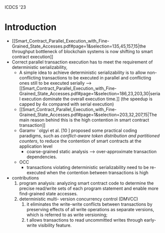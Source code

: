 
ICDCS '23

# Introduction

- [[Smart_Contract_Parallel_Execution_with_Fine-Grained_State_Accesses.pdf#page=1&selection=135,45,157,15|the throughput bottleneck of blockchain systems is now shifting to smart contract execution]]
- Correct parallel transaction execution has to meet the requirement of deterministic serializability,
	-  A simple idea to achieve deterministic serializability is to allow non-conflicting transactions to be executed in parallel and conflicting ones still to be executed serially --> [[Smart_Contract_Parallel_Execution_with_Fine-Grained_State_Accesses.pdf#page=1&selection=186,23,203,30|serial execution dominate the overall execution time.]] (the speedup is capped by 4x compared with serial execution)
	- [[Smart_Contract_Parallel_Execution_with_Fine-Grained_State_Accesses.pdf#page=1&selection=203,32,207,15|The main reason behind this is the high contention in smart contract transaction]]
	- Garamv ¨olgyi et al. [10 ] proposed some practical coding paradigms, such as *conflict-aware token distribution and partitioned counters*, to reduce the contention of smart contracts at the application level
		- coarse-grained static analysis --> over-approximate transaction dependencies.
	- OCC
		- transactions violating deterministic serializability need to be re-executed  when the contention between transactions is high
- contributions
	1. program analysis: analyzing smart contract code to determine the precise read/write sets of each program statement and enable more find-grained state accesses.
	2. deterministic multi- version concurrency control (DMVCC)
		1. it eliminates the write-write conflicts between transactions by preserving effects of all write operations as separate versions, which is referred to as write versioning;
		2. t allows transactions to read uncommitted writes through early-write visibility feature.